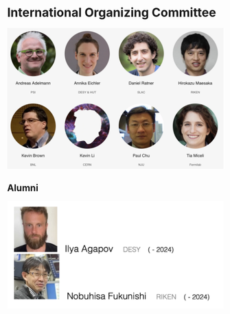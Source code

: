 # International Organizing Committee

![IOC](img/committee_placeholder.png)

## Alumni

![Alumni](img/alumni_placeholder.png)
